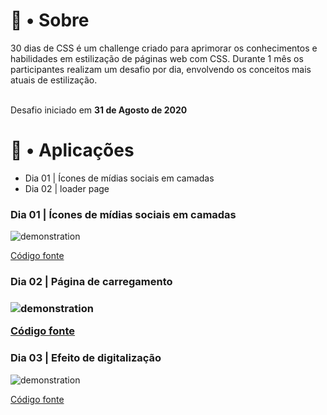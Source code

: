 <h1>📒 • Sobre</h1>
30 dias de CSS é um challenge criado para aprimorar os conhecimentos e habilidades em estilização de páginas web com CSS. Durante 1 mês os participantes realizam um desafio por dia, envolvendo os conceitos mais atuais de estilização. <br><br>

Desafio iniciado em **31 de Agosto de 2020**


<h1>💾 • Aplicações</h1>

<ul>
  <li>Dia 01 | Ícones de mídias sociais em camadas</li>
  <li>Dia 02 | loader page</li>
</ul>

<h3>Dia 01 | Ícones de mídias sociais em camadas</h3>

![demonstration](https://user-images.githubusercontent.com/61589484/91852512-54e6f500-ec37-11ea-8ddc-155231c9d89d.gif)

<a href = 'https://github.com/dev-dougie/30diasCSS/tree/master/dia_01'>Código fonte </a>

<h3>Dia 02 | Página de carregamento <h3>
  
![demonstration](https://user-images.githubusercontent.com/61589484/91853878-3a158000-ec39-11ea-9da1-cd4227234586.gif)
  
<a href = 'https://github.com/dev-dougie/30diasCSS/tree/master/dia_02'>Código fonte </a>

<h3> Dia 03 | Efeito de digitalização </h3>

![demonstration](https://user-images.githubusercontent.com/61589484/91987231-2d119300-ed04-11ea-88e0-dd0480bf5485.gif)


<a href = 'https://github.com/dev-dougie/30diasCSS/tree/master/dia_03'>Código fonte </a>



